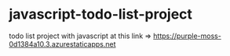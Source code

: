 # javascript-todo-list-project
todo list project with javascript at this link => https://purple-moss-0d1384a10.3.azurestaticapps.net
